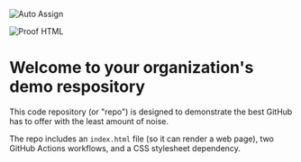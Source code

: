 ![Auto Assign](https://github.com/MuscleIndustry/demo-repository/actions/workflows/auto-assign.yml/badge.svg)

![Proof HTML](https://github.com/MuscleIndustry/demo-repository/actions/workflows/proof-html.yml/badge.svg)

# Welcome to your organization's demo respository
This code repository (or "repo") is designed to demonstrate the best GitHub has to offer with the least amount of noise.

The repo includes an `index.html` file (so it can render a web page), two GitHub Actions workflows, and a CSS stylesheet dependency.
